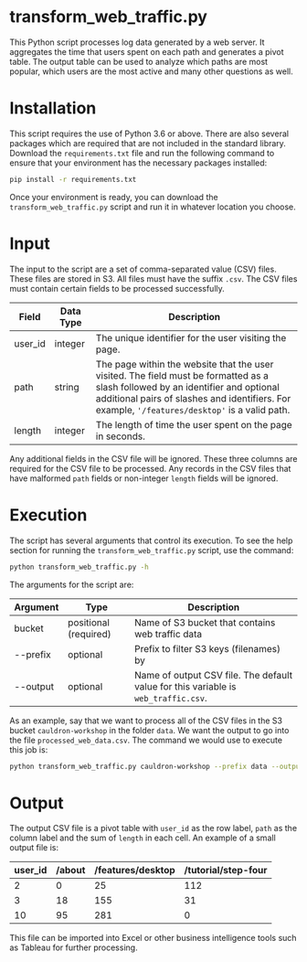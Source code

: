 # transform_web_traffic.py

This Python script processes log data generated by a web server. It aggregates the time that users spent on each path and generates a pivot table. The output table can be used to analyze which paths are most popular, which users are the most active and many other questions as well.

# Installation
This script requires the use of Python 3.6 or above. There are also several packages which are required that are not included in the standard library. Download the `requirements.txt` file and run the following command to ensure that your environment has the necessary packages installed:

```bash
pip install -r requirements.txt
```
Once your environment is ready, you can download the `transform_web_traffic.py` script and run it in whatever location you choose.

# Input

The input to the script are a set of comma-separated value (CSV) files. These files are stored in S3. All files must have the suffix `.csv`. The CSV files must contain certain fields to be processed successfully.

Field | Data Type | Description
--- | --- | ---
user_id | integer | The unique identifier for the user visiting the page.
path | string | The page within the website that the user visited. The field must be formatted as a slash followed by an identifier and optional additional pairs of slashes and identifiers. For example, `'/features/desktop'` is a valid path.
length | integer | The length of time the user spent on the page in seconds.

Any additional fields in the CSV file will be ignored. These three columns are required for the CSV file to be processed. Any records in the CSV files that have malformed `path` fields or non-integer `length` fields will be ignored.

# Execution

The script has several arguments that control its execution. To see the help section for running the `transform_web_traffic.py` script, use the command:

```bash
python transform_web_traffic.py -h
```

The arguments for the script are:

Argument | Type | Description
--- | --- | ---
bucket | positional (required) | Name of S3 bucket that contains web traffic data
--prefix | optional | Prefix to filter S3 keys (filenames) by
--output | optional | Name of output CSV file. The default value for this variable is `web_traffic.csv`.

As an example, say that we want to process all of the CSV files in the S3 bucket `cauldron-workshop` in the folder `data`. We want the output to go into the file `processed_web_data.csv`. The command we would use to execute this job is:

```bash
python transform_web_traffic.py cauldron-workshop --prefix data --output processed_web_data.csv
```

# Output

The output CSV file is a pivot table with `user_id` as the row label, `path` as the column label and the sum of `length` in each cell. An example of a small output file is:

user_id | /about | /features/desktop | /tutorial/step-four
--- | --- | --- | ---
2 | 0 | 25 |112
3 | 18 | 155 | 31
10 | 95 | 281 | 0

This file can be imported into Excel or other business intelligence tools such as Tableau for further processing.
